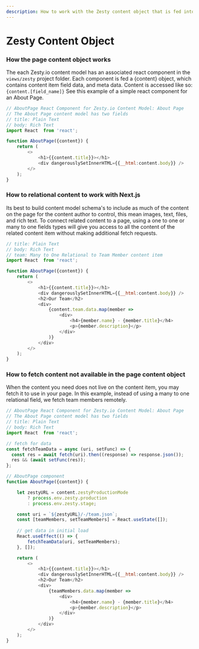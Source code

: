```yaml
---
description: How to work with the Zesty content object that is fed into Next.js components.
---
```


# Zesty Content Object

### How the page content object works

The each Zesty.io content model has an associated react component in the `views/zesty` project folder. Each component is fed a {content} object, which contains content item field data, and meta data. Content is accessed like so: `{content.[field_name]}` See this example of a simple react component for an About Page.

```javascript
// AboutPage React Component for Zesty.io Content Model: About Page
// The About Page content model has two fields
// title: Plain Text
// body: Rich Text
import React  from 'react';

function AboutPage({content}) {
    return (
        <>
            <h1>{{content.title}}></h1>
            <div dangerouslySetInnerHTML={{__html:content.body}} />
        </>
    );
}
```

### How to relational content to work with Next.js

Its best to build content model schema's to include as much of the content on the page for the content author to control, this mean images, text, files, and rich text. To connect related content to a page, using a one to one or many to one fields types will give you access to all the content of the related content item without making additional fetch requests.

```javascript
// title: Plain Text
// body: Rich Text
// team: Many to One Relational to Team Member content item
import React  from 'react';

function AboutPage({content}) {
    return (
        <>
            <h1>{{content.title}}></h1>
            <div dangerouslySetInnerHTML={{__html:content.body}} />
            <h2>Our Team</h2>
            <div>
                {content.team.data.map(member => 
                    <div>
                        <h4>{member.name} - {member.title}</h4>
                        <p>{member.description}</p>
                    </div>
                )}
            </div>
        </>
    );
}
```

### How to fetch content not available in the page content object

When the content you need does not live on the content item, you may fetch it to use in your page.  In this example, instead of using a many to one relational field, we fetch team members remotely.



```javascript
// AboutPage React Component for Zesty.io Content Model: About Page
// The About Page content model has two fields
// title: Plain Text
// body: Rich Text
import React  from 'react';

// fetch for data
const fetchTeamData = async (uri, setFunc) => {
  const res = await fetch(uri).then((response) => response.json());
  res && (await setFunc(res));
};

// AboutPage component
function AboutPage({content}) {

    let zestyURL = content.zestyProductionMode
        ? process.env.zesty.production
        : process.env.zesty.stage;

    const uri = `${zestyURL}/-/team.json`;
    const [teamMembers, setTeamMembers] = React.useState([]);
    
    // get data in initial load
    React.useEffect(() => {
        fetchTeamData(uri, setTeamMembers);
    }, []);

    return (
        <>
            <h1>{{content.title}}></h1>
            <div dangerouslySetInnerHTML={{__html:content.body}} />
            <h2>Our Team</h2>
            <div>
                {teamMembers.data.map(member => 
                    <div>
                        <h4>{member.name} - {member.title}</h4>
                        <p>{member.description}</p>
                    </div>
                )}
            </div>
        </>
    );
}
```
